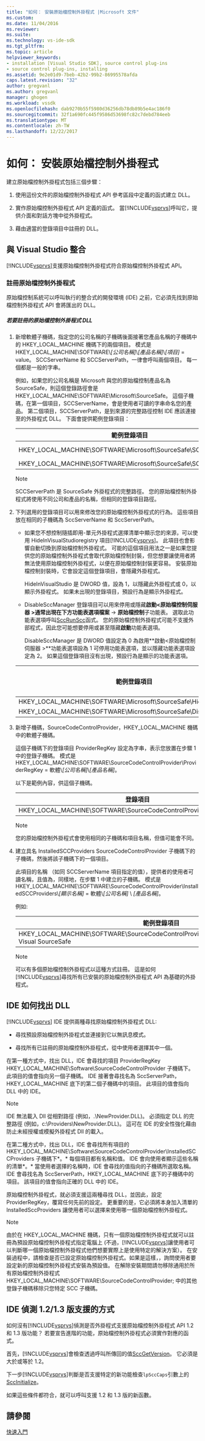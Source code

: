 ```yaml
---
title: "如何： 安裝原始檔控制外掛程式 |Microsoft 文件"
ms.custom: 
ms.date: 11/04/2016
ms.reviewer: 
ms.suite: 
ms.technology: vs-ide-sdk
ms.tgt_pltfrm: 
ms.topic: article
helpviewer_keywords:
- installation [Visual Studio SDK], source control plug-ins
- source control plug-ins, installing
ms.assetid: 9e2e01d9-7beb-42b2-99b2-86995578afda
caps.latest.revision: "32"
author: gregvanl
ms.author: gregvanl
manager: ghogen
ms.workload: vssdk
ms.openlocfilehash: dab9270b55f5980d36256db78db89b5e4ac186f0
ms.sourcegitcommit: 32f1a690fc445f9586d53698fc82c7debd784eeb
ms.translationtype: MT
ms.contentlocale: zh-TW
ms.lasthandoff: 12/22/2017
---
```

# <a name="how-to-install-a-source-control-plug-in"></a>如何： 安裝原始檔控制外掛程式
建立原始檔控制外掛程式包括三個步驟：  
  
1.  使用這份文件的原始檔控制外掛程式 API 參考區段中定義的函式建立 DLL。  
  
2.  實作原始檔控制外掛程式 API 定義的函式。 當[!INCLUDE[vsprvs](../../code-quality/includes/vsprvs_md.md)]呼叫它，提供介面和對話方塊中從外掛程式。  
  
3.  藉由適當的登錄項目中註冊的 DLL。  
  
## <a name="integration-with-visual-studio"></a>與 Visual Studio 整合  
 [!INCLUDE[vsprvs](../../code-quality/includes/vsprvs_md.md)]支援原始檔控制外掛程式符合原始檔控制外掛程式 API。  
  
### <a name="registering-the-source-control-plug-in"></a>註冊原始檔控制外掛程式  
 原始檔控制系統可以呼叫執行的整合式的開發環境 (IDE) 之前，它必須先找到原始檔控制外掛程式 API 會將匯出的 DLL。  
  
##### <a name="to-register-the-source-control-plug-in-dll"></a>若要註冊的原始檔控制外掛程式 DLL  
  
1.  新增軟體子機碼，指定您的公司名稱的子機碼後面接著您產品名稱的子機碼中的 HKEY_LOCAL_MACHINE 機碼下的兩個項目。 模式是 HKEY_LOCAL_MACHINE\SOFTWARE\\*[公司名稱]*\\*[產品名稱]*\\*[項目]* = value。 SCCServerName 和 SCCServerPath，一律會呼叫兩個項目。 每一個都是一般的字串。  
  
     例如，如果您的公司名稱是 Microsoft 與您的原始檔控制產品名為 SourceSafe，則這個登錄路徑會是 HKEY_LOCAL_MACHINE\SOFTWARE\Microsoft\SourceSafe。 這個子機碼，在第一個項目，SCCServerName，會是使用者可讀的字串命名您的產品。 第二個項目，SCCServerPath，是到來源的完整路徑控制 IDE 應該連接至的外掛程式 DLL。 下面會提供範例登錄項目：  
  
    |範例登錄項目|範例值|  
    |---------------------------|------------------|  
    |HKEY_LOCAL_MACHINE\SOFTWARE\Microsoft\SourceSafe\SCCServerName|Microsoft Visual SourceSafe|  
    |HKEY_LOCAL_MACHINE\SOFTWARE\Microsoft\SourceSafe\SCCServerPath|c:\vss\win32\ssscc.dll|  
  
    > [!NOTE]
    >  SCCServerPath 是 SourceSafe 外掛程式的完整路徑。 您的原始檔控制外掛程式將使用不同公司和產品的名稱，但相同的登錄項目路徑。  
  
2.  下列選用的登錄項目可以用來修改您的原始檔控制外掛程式的行為。 這些項目放在相同的子機碼為 SccServerName 和 SccServerPath。  
  
    -   如果您不想控制隨插即用-單元外掛程式選擇清單中顯示您的來源，可以使用 HideInVisualStudioregistry 項目[!INCLUDE[vsprvs](../../code-quality/includes/vsprvs_md.md)]。 此項目也會影響自動切換到原始檔控制外掛程式。 可能的這個項目用法之一是如果您提供您的原始檔控制外掛程式會取代原始檔控制封裝，但您想要讓使用者將無法使用原始檔控制外掛程式，以便在原始檔控制封裝更容易。 安裝原始檔控制封裝時，它會設定這個登錄項目，會隱藏外掛程式。  
  
         HideInVisualStudio 是 DWORD 值，設為 1，以隱藏此外掛程式或 0，以顯示外掛程式。 如果未出現的登錄項目，預設行為是顯示外掛程式。  
  
    -   DisableSccManager 登錄項目可以用來停用或隱藏**啟動\<原始檔控制伺服器 >**通常出現在下方功能表選項**檔案** ->  **原始檔控制**子功能表。 選取此功能表選項呼叫[SccRunScc](../../extensibility/sccrunscc-function.md)函式。 您的原始檔控制外掛程式可能不支援外部程式，因此您可能想要停用或甚至隱藏**啟動**功能表選項。  
  
         DisableSccManager 是 DWORD 值設定為 0 為啟用**啟動\<原始檔控制伺服器 >**功能表選項設為 1 可停用功能表選項，並以隱藏功能表選項設定為 2。 如果這個登錄項目沒有出現，預設行為是顯示的功能表選項。  
  
    |範例登錄項目|範例值|  
    |---------------------------|------------------|  
    |HKEY_LOCAL_MACHINE\SOFTWARE\Microsoft\SourceSafe\HideInVisualStudio|1|  
    |HKEY_LOCAL_MACHINE\SOFTWARE\Microsoft\SourceSafe\DisableSccManager|1|  
  
3.  新增子機碼，SourceCodeControlProvider，HKEY_LOCAL_MACHINE 機碼中的軟體子機碼。  
  
     這個子機碼下的登錄項目 ProviderRegKey 設定為字串，表示您放置在步驟 1 中的登錄子機碼。 模式是 HKEY_LOCAL_MACHINE\SOFTWARE\SourceCodeControlProvider\ProviderRegKey = 軟體\\*[公司名稱]*\\*[產品名稱]*。  
  
     以下是範例內容，供這個子機碼。  
  
    |登錄項目|範例值|  
    |--------------------|------------------|  
    |HKEY_LOCAL_MACHINE\SOFTWARE\SourceCodeControlProvider\ProviderRegKey|SOFTWARE\Microsoft\SourceSafe|  
  
    > [!NOTE]
    >  您的原始檔控制外掛程式會使用相同的子機碼和項目名稱，但值可能會不同。  
  
4.  建立具名 InstalledSCCProviders SourceCodeControlProvider 子機碼下的子機碼，然後將該子機碼下的一個項目。  
  
     此項目的名稱 （如同 SCCServerName 項目指定的值），提供者的使用者可讀名稱，且值為，同樣地，在步驟 1 中建立的子機碼。 模式是 HKEY_LOCAL_MACHINE\SOFTWARE\SourceCodeControlProvider\InstalledSCCProviders\\*[顯示名稱]* = 軟體\\*[公司名稱]* \\ *[產品名稱]*。  
  
     例如:   
  
    |範例登錄項目|範例值|  
    |---------------------------|------------------|  
    |HKEY_LOCAL_MACHINE\SOFTWARE\SourceCodeControlProvider\InstalledSCCProviders\Microsoft Visual SourceSafe|SOFTWARE\Microsoft\SourceSafe|  
  
    > [!NOTE]
    >  可以有多個原始檔控制外掛程式以這種方式註冊。 這是如何[!INCLUDE[vsprvs](../../code-quality/includes/vsprvs_md.md)]尋找所有已安裝的原始檔控制外掛程式 API 為基礎的外掛程式。  
  
## <a name="how-an-ide-locates-the-dll"></a>IDE 如何找出 DLL  
 [!INCLUDE[vsprvs](../../code-quality/includes/vsprvs_md.md)] IDE 提供兩種尋找原始檔控制外掛程式 DLL:  
  
-   尋找預設原始檔控制外掛程式並連接到它以無訊息模式。  
  
-   尋找所有已註冊的原始檔控制外掛程式，從中使用者選擇其中一個。  
  
 在第一種方式中，找出 DLL，IDE 會尋找的項目 ProviderRegKey HKEY_LOCAL_MACHINE\Software\SourceCodeControlProvider 子機碼下。 此項目的值會指向另一個子機碼。 IDE 接著會尋找名為 SccServerPath，HKEY_LOCAL_MACHINE 底下的第二個子機碼中的項目。 此項目的值會指向 DLL 中的 IDE。  
  
> [!NOTE]
>  IDE 無法載入 Dll 從相對路徑 (例如，.\NewProvider.DLL)。 必須指定 DLL 的完整路徑 (例如，c:\Providers\NewProvider.DLL)。 這可在 IDE 的安全性強化藉由防止未經授權或模擬外掛程式 Dll 的載入。  
  
 在第二種方式中，找出 DLL，IDE 會尋找所有項目的 HKEY_LOCAL_MACHINE\Software\SourceCodeControlProvider\InstalledSCCProviders 子機碼下*。* 每個項目都有名稱和值。 IDE 會向使用者顯示這些名稱的清單*。* 當使用者選擇的名稱時，IDE 會尋找的值指向的子機碼所選取名稱。 IDE 會尋找名為 SccServerPath，HKEY_LOCAL_MACHINE 底下的子機碼中的項目。 該項目的值會指向正確的 DLL 中的 IDE。  
  
 原始檔控制外掛程式，就必須支援這兩種尋找 DLL，並因此，設定 ProviderRegKey，覆寫任何先前的設定。 更重要的是，它必須將本身加入清單的 InstalledSccProviders 讓使用者可以選擇来使用哪一個原始檔控制外掛程式。  
  
> [!NOTE]
>  由於在 HKEY_LOCAL_MACHINE 機碼，只有一個原始檔控制外掛程式就可以註冊為預設原始檔控制外掛程式指定電腦上 (不過，[!INCLUDE[vsprvs](../../code-quality/includes/vsprvs_md.md)]讓使用者可以判斷哪一個原始檔控制外掛程式他們想要實際上是使用特定的解決方案）。 在安裝過程中，請檢查是否已設定原始檔控制外掛程式。如果是這樣，，詢問使用者要設定新的原始檔控制外掛程式安裝為預設值。 在解除安裝期間請勿移除通用於所有原始檔控制外掛程式 HKEY_LOCAL_MACHINE\SOFTWARE\SourceCodeControlProvider; 中的其他登錄子機碼移除只您特定 SCC 子機碼。  
  
## <a name="how-the-ide-detects-version-1213-support"></a>IDE 偵測 1.2/1.3 版支援的方式  
 如何沒有[!INCLUDE[vsprvs](../../code-quality/includes/vsprvs_md.md)]偵測是否外掛程式支援原始檔控制外掛程式 API 1.2 和 1.3 版功能？ 若要宣告進階的功能，原始檔控制外掛程式必須實作對應的函式。  
  
 首先，[!INCLUDE[vsprvs](../../code-quality/includes/vsprvs_md.md)]會檢查透過呼叫所傳回的值[SccGetVersion](../../extensibility/sccgetversion-function.md)。 它必須是大於或等於 1.2。  
  
 下一步[!INCLUDE[vsprvs](../../code-quality/includes/vsprvs_md.md)]判斷是否支援特定的新功能檢查`lpSccCaps`引數上的[SccInitialize](../../extensibility/sccinitialize-function.md)。  
  
 如果這些條件都符合，就可以呼叫支援 1.2 和 1.3 版的新函數。  
  
## <a name="see-also"></a>請參閱  
 [快速入門](../../extensibility/internals/getting-started-with-source-control-plug-ins.md)